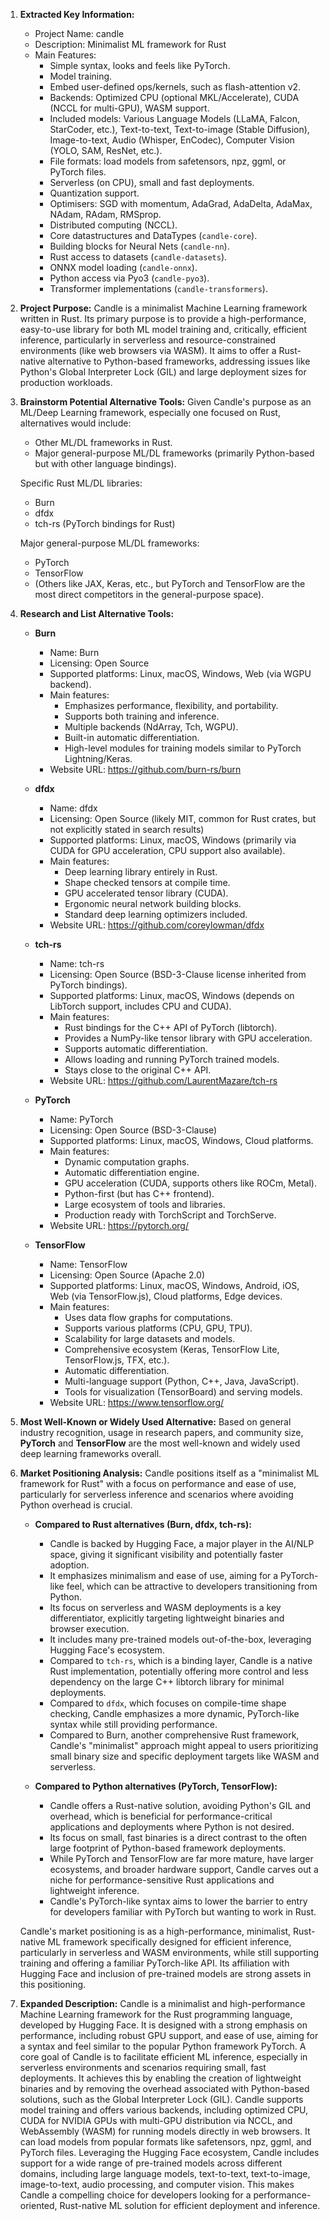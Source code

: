 1.  **Extracted Key Information:**
    *   Project Name: candle
    *   Description: Minimalist ML framework for Rust
    *   Main Features:
        *   Simple syntax, looks and feels like PyTorch.
        *   Model training.
        *   Embed user-defined ops/kernels, such as flash-attention v2.
        *   Backends: Optimized CPU (optional MKL/Accelerate), CUDA (NCCL for multi-GPU), WASM support.
        *   Included models: Various Language Models (LLaMA, Falcon, StarCoder, etc.), Text-to-text, Text-to-image (Stable Diffusion), Image-to-text, Audio (Whisper, EnCodec), Computer Vision (YOLO, SAM, ResNet, etc.).
        *   File formats: load models from safetensors, npz, ggml, or PyTorch files.
        *   Serverless (on CPU), small and fast deployments.
        *   Quantization support.
        *   Optimisers: SGD with momentum, AdaGrad, AdaDelta, AdaMax, NAdam, RAdam, RMSprop.
        *   Distributed computing (NCCL).
        *   Core datastructures and DataTypes (`candle-core`).
        *   Building blocks for Neural Nets (`candle-nn`).
        *   Rust access to datasets (`candle-datasets`).
        *   ONNX model loading (`candle-onnx`).
        *   Python access via Pyo3 (`candle-pyo3`).
        *   Transformer implementations (`candle-transformers`).

2.  **Project Purpose:**
    Candle is a minimalist Machine Learning framework written in Rust. Its primary purpose is to provide a high-performance, easy-to-use library for both ML model training and, critically, efficient inference, particularly in serverless and resource-constrained environments (like web browsers via WASM). It aims to offer a Rust-native alternative to Python-based frameworks, addressing issues like Python's Global Interpreter Lock (GIL) and large deployment sizes for production workloads.

3.  **Brainstorm Potential Alternative Tools:**
    Given Candle's purpose as an ML/Deep Learning framework, especially one focused on Rust, alternatives would include:
    *   Other ML/DL frameworks in Rust.
    *   Major general-purpose ML/DL frameworks (primarily Python-based but with other language bindings).

    Specific Rust ML/DL libraries:
    *   Burn
    *   dfdx
    *   tch-rs (PyTorch bindings for Rust)

    Major general-purpose ML/DL frameworks:
    *   PyTorch
    *   TensorFlow
    *   (Others like JAX, Keras, etc., but PyTorch and TensorFlow are the most direct competitors in the general-purpose space).

4.  **Research and List Alternative Tools:**

    *   **Burn**
        *   Name: Burn
        *   Licensing: Open Source
        *   Supported platforms: Linux, macOS, Windows, Web (via WGPU backend).
        *   Main features:
            *   Emphasizes performance, flexibility, and portability.
            *   Supports both training and inference.
            *   Multiple backends (NdArray, Tch, WGPU).
            *   Built-in automatic differentiation.
            *   High-level modules for training models similar to PyTorch Lightning/Keras.
        *   Website URL: https://github.com/burn-rs/burn

    *   **dfdx**
        *   Name: dfdx
        *   Licensing: Open Source (likely MIT, common for Rust crates, but not explicitly stated in search results)
        *   Supported platforms: Linux, macOS, Windows (primarily via CUDA for GPU acceleration, CPU support also available).
        *   Main features:
            *   Deep learning library entirely in Rust.
            *   Shape checked tensors at compile time.
            *   GPU accelerated tensor library (CUDA).
            *   Ergonomic neural network building blocks.
            *   Standard deep learning optimizers included.
        *   Website URL: https://github.com/coreylowman/dfdx

    *   **tch-rs**
        *   Name: tch-rs
        *   Licensing: Open Source (BSD-3-Clause license inherited from PyTorch bindings).
        *   Supported platforms: Linux, macOS, Windows (depends on LibTorch support, includes CPU and CUDA).
        *   Main features:
            *   Rust bindings for the C++ API of PyTorch (libtorch).
            *   Provides a NumPy-like tensor library with GPU acceleration.
            *   Supports automatic differentiation.
            *   Allows loading and running PyTorch trained models.
            *   Stays close to the original C++ API.
        *   Website URL: https://github.com/LaurentMazare/tch-rs

    *   **PyTorch**
        *   Name: PyTorch
        *   Licensing: Open Source (BSD-3-Clause)
        *   Supported platforms: Linux, macOS, Windows, Cloud platforms.
        *   Main features:
            *   Dynamic computation graphs.
            *   Automatic differentiation engine.
            *   GPU acceleration (CUDA, supports others like ROCm, Metal).
            *   Python-first (but has C++ frontend).
            *   Large ecosystem of tools and libraries.
            *   Production ready with TorchScript and TorchServe.
        *   Website URL: https://pytorch.org/

    *   **TensorFlow**
        *   Name: TensorFlow
        *   Licensing: Open Source (Apache 2.0)
        *   Supported platforms: Linux, macOS, Windows, Android, iOS, Web (via TensorFlow.js), Cloud platforms, Edge devices.
        *   Main features:
            *   Uses data flow graphs for computations.
            *   Supports various platforms (CPU, GPU, TPU).
            *   Scalability for large datasets and models.
            *   Comprehensive ecosystem (Keras, TensorFlow Lite, TensorFlow.js, TFX, etc.).
            *   Automatic differentiation.
            *   Multi-language support (Python, C++, Java, JavaScript).
            *   Tools for visualization (TensorBoard) and serving models.
        *   Website URL: https://www.tensorflow.org/

5.  **Most Well-Known or Widely Used Alternative:**
    Based on general industry recognition, usage in research papers, and community size, **PyTorch** and **TensorFlow** are the most well-known and widely used deep learning frameworks overall.

6.  **Market Positioning Analysis:**
    Candle positions itself as a "minimalist ML framework for Rust" with a focus on performance and ease of use, particularly for serverless inference and scenarios where avoiding Python overhead is crucial.

    *   **Compared to Rust alternatives (Burn, dfdx, tch-rs):**
        *   Candle is backed by Hugging Face, a major player in the AI/NLP space, giving it significant visibility and potentially faster adoption.
        *   It emphasizes minimalism and ease of use, aiming for a PyTorch-like feel, which can be attractive to developers transitioning from Python.
        *   Its focus on serverless and WASM deployments is a key differentiator, explicitly targeting lightweight binaries and browser execution.
        *   It includes many pre-trained models out-of-the-box, leveraging Hugging Face's ecosystem.
        *   Compared to `tch-rs`, which is a binding layer, Candle is a native Rust implementation, potentially offering more control and less dependency on the large C++ libtorch library for minimal deployments.
        *   Compared to `dfdx`, which focuses on compile-time shape checking, Candle emphasizes a more dynamic, PyTorch-like syntax while still providing performance.
        *   Compared to Burn, another comprehensive Rust framework, Candle's "minimalist" approach might appeal to users prioritizing small binary size and specific deployment targets like WASM and serverless.

    *   **Compared to Python alternatives (PyTorch, TensorFlow):**
        *   Candle offers a Rust-native solution, avoiding Python's GIL and overhead, which is beneficial for performance-critical applications and deployments where Python is not desired.
        *   Its focus on small, fast binaries is a direct contrast to the often large footprint of Python-based framework deployments.
        *   While PyTorch and TensorFlow are far more mature, have larger ecosystems, and broader hardware support, Candle carves out a niche for performance-sensitive Rust applications and lightweight inference.
        *   Candle's PyTorch-like syntax aims to lower the barrier to entry for developers familiar with PyTorch but wanting to work in Rust.

    Candle's market positioning is as a high-performance, minimalist, Rust-native ML framework specifically designed for efficient inference, particularly in serverless and WASM environments, while still supporting training and offering a familiar PyTorch-like API. Its affiliation with Hugging Face and inclusion of pre-trained models are strong assets in this positioning.

7.  **Expanded Description:**
    Candle is a minimalist and high-performance Machine Learning framework for the Rust programming language, developed by Hugging Face. It is designed with a strong emphasis on performance, including robust GPU support, and ease of use, aiming for a syntax and feel similar to the popular Python framework PyTorch. A core goal of Candle is to facilitate efficient ML inference, especially in serverless environments and scenarios requiring small, fast deployments. It achieves this by enabling the creation of lightweight binaries and by removing the overhead associated with Python-based solutions, such as the Global Interpreter Lock (GIL). Candle supports model training and offers various backends, including optimized CPU, CUDA for NVIDIA GPUs with multi-GPU distribution via NCCL, and WebAssembly (WASM) for running models directly in web browsers. It can load models from popular formats like safetensors, npz, ggml, and PyTorch files. Leveraging the Hugging Face ecosystem, Candle includes support for a wide range of pre-trained models across different domains, including large language models, text-to-text, text-to-image, image-to-text, audio processing, and computer vision. This makes Candle a compelling choice for developers looking for a performance-oriented, Rust-native ML solution for efficient deployment and inference.